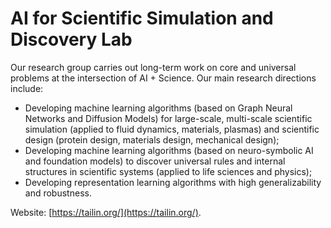 # AI for Scientific Simulation and Discovery Lab

Our research group carries out long-term work on core and universal problems at the intersection of AI + Science. Our main research directions include:
- Developing machine learning algorithms (based on Graph Neural Networks and Diffusion Models) for large-scale, multi-scale scientific simulation (applied to fluid dynamics, materials, plasmas) and scientific design (protein design, materials design, mechanical design);
- Developing machine learning algorithms (based on neuro-symbolic AI and foundation models) to discover universal rules and internal structures in scientific systems (applied to life sciences and physics); 
- Developing representation learning algorithms with high generalizability and robustness. 

Website: [https://tailin.org/](https://tailin.org/).
